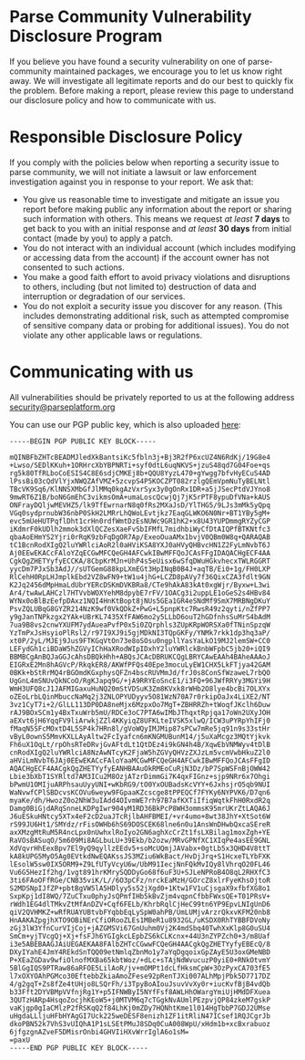 # Parse Community Vulnerability Disclosure Program
If you believe you have found a security vulnerability on one of parse-community maintained packages,
we encourage you to let us know right away. 
We will investigate all legitimate reports and do our best to quickly fix the problem. 
Before making a report, please review this page to understand our disclosure policy and how to communicate with us.

# Responsible Disclosure Policy
If you comply with the policies below when reporting a security issue to parse community, 
we will not initiate a lawsuit or law enforcement investigation against you in response to your report.
We ask that: 

- You give us reasonable time to investigate and mitigate an issue you report before making public any information about the report or sharing such information with others. This means we request _at least_ **7 days** to get back to you with an initial response and _at least_ **30 days** from initial contact (made by you) to apply a patch.
- You do not interact with an individual account (which includes modifying or accessing data from the account) if the account owner has not consented to such actions.
- You make a good faith effort to avoid privacy violations and disruptions to others, including (but not limited to) destruction of data and interruption or degradation of our services.
- You do not exploit a security issue you discover for any reason. (This includes demonstrating additional risk, such as attempted compromise of sensitive company data or probing for additional issues). You do not violate any other applicable laws or regulations.

# Communicating with us

All vulnerabilities should be privately reported to us at the following address [security&#64;parseplatform&#46;org](mailto:security&#64;parseplatform&#46;org)

You can use our PGP public key, which is also uploaded [here](hkp://pgp.mit.edu):

```
-----BEGIN PGP PUBLIC KEY BLOCK-----

mQINBFbZHTcBEADMJledXkBantsiKc5fbln3j+Bj3R2fP6xcUZ4N6RdKj/19G8e4
+Lwso/SEDlKKuh+1ORHrcXbYBPNRTi+syf0dtL6uqNKVS+jzuS48qd7G04Foe+qs
rg5k80TfRLboCoESIS4C8E6sdjCMKEj8b+QQU8YyzL470+gYwgg7bfvHyECuS4AD
lPssBi03cQdVlYjxNWQZAfVMZ+5zcvpS4P5KOCZPT082rzlgQEmVpmNuTyBELNtl
TBcVK9Sq6/KlNNSXMbGfJlMMq0kgAzVxrSyx3y0gOnRx1DR+a5jJSecPtdVJYno8
9mwRT6Z1B/boN6GmEhC3vikmsOmA+umaLoscQcwjQj7jK5rPTF8ypuDfVNa+kAUS
ONFrayDQljwMEVHZ5/lk9TfEwrnarN8q0fRs2MXaJsD/YlTHG5/9LJs3mMk5yQpq
VGq0sydprnubW36nbP0SkH2LMRrLhQWoLEvtjkz7EaqGLWKO6N0Nr+BT1YBy5gM+
evc5mUeHUTPqflDht1crHn0rdfWmtDzEsNUWc9GR1hK2+x8U43YUPDmmgRYZyCGP
iKdmrF0kUDlh2mmok3dXlQCZesXaeFvSbIFMfL7midhbiWyCfDtAIQPfBTKNtfc3
qbaAoEHmYS2Yjri0rRqK9zbFqDgOR7Ap/ExeoOuaAMx1bvjV0QBm0W8q+QARAQAB
tC1BcnRodXIgQ2luYWRlciAoR2l0aHViKSA8YXJ0aHVyQHBvcHN1Z2FyLmNvbT6J
Aj0EEwEKACcFAloYZqECGwMFCQeGH4AFCwkIBwMFFQoJCAsFFgIDAQACHgECF4AA
CgkQgZHETYyfyECCKA/8CbpKrMJn+UhP4s5eUisx6wSfqDWuHGkvhecxTWLRGGRT
yycDm7PJxSb3AdJ//sUTGemG88kpLXmEGt3HpINqB0B4J+aqTB/Ei0+1g/FH0LXP
RlCehH0RpLHJmplkEbd2VZ8wFN9+tW1u4jhG+LCZD8pAVy7f36QixCZA3fdlt9GN
K2Jq2456dMpHmaLdUbrYERcDSKmDVKBRa8/CTe9hAkA83kAt0xgWjr/Byxw+L3wi
Ar4/twAwLAHCzl7HTVvbWOXYehM8dpybE7rFV/1OACg3i2uppLE1oGeS2s4HBv84
WYNx0oBlBzEefpDAxz1NQI4HnKtBopt8jNUs5GEa1GR4eSNdMf9SmX7MRBNgDKuY
PsvZQLUBqG8GYZR214NzK9wf0VkQDkZ+PwG+L5pnpKtc7RwsR49z2qyti/nZfPP7
y9gJanTNPkzgx2YAk+UBrKL7435XfFAW6mo2y5LLbD6ouT2hGDfnhsSuMrS4bAdM
7ua9B8vs2cnwYXUFM7ydAueaPvfP0x5i0ZQrphls3ZUpKRpWORSXa0fTNinSpzqW
YzTmPxJsHsyioPlRsl2/r97I9XJ9i5gjMDkNI3TQpGKFy/YNMk7rkk1dp3hq3aP/
xt0P/2yL/MJEj9Jus9FTKGqVtOn73e8oSOsu0ngpllYasYaLkO19MJ2lemSW+CC0
LEFydGh1ciBDaW5hZGVyIChHaXRodWIpIDxhY2luYWRlckBnbWFpbC5jb20+iQI9
BBMBCgAnBQJaGGJcAhsDBQkHhh+ABQsJCAcDBRUKCQgLBRYCAwEAAh4BAheAAAoJ
EIGRxE2Mn8hAGVcP/RkqkER8/AKWfPFQs40Epe3mocuLyEW1CHX5LkFTjya42GAM
0BKk+bStRrMQ4rBGOmdKGxphysQFZn4bscRUVMmJd/frJ0s8ConSfWzaweL7rbQO
UgGnL4mSNUvQkNCoO/RgKJapq9G/+jA9RRYEoSncE1/i3FQ+96JWfRRYy3MGYi9H
WmH3UFQ8cJ1JAFMIGaxuHuNQ20mStVDSuK3Zm8KVxk8rWHb2O8lye4bcBi7OLXYx
oZEoLrbLQinMbuccNaMq2j3ZNLOPYUDyyv5O81WzN70A7r0rkipOaJx4LiXE2/NT
3vz1CyT7i+2/GlLL113DP0DA8neMjx6MzpxOo7MgT+ZBHRRZh+tWoqfJKclh6Duw
rAJ9BOxSCm1y4BxTxuWrb5mU/RDCe3oC7PTA6wIMbJThqxtRpjqa17oWn2UXyJOH
aEXvt6jH6YqqFV9liArwkjZZl4KKyiqZ8UFKLteIVSK5xlwQ/ICW3uPYRpYhIFj0
fMaqN5SFcMOxtD4L5SP4k7HRn8l/gVoWQyIMJMip87sPCw7mRe5jq91n9s33stHr
vByL0ownS5MmvKXLLAyAltw2FcIyafcn6mKNGMUBunM14/j5uXaMcgz3MQtYjkvk
Fh6uX1OqLt/rpOhsRTeDRvjGvAFtdLt1QtDEz4i9kGN4h4B/XqwEbVNMWyv4tDlB
cnRodXIgQ2luYWRlciA8NzAwNTcyK2FjaW5hZGVyQHVzZXJzLm5vcmVwbHkuZ2l0
aHViLmNvbT6JAj0EEwEKACcFAloYaaMCGwMFCQeGH4AFCwkIBwMFFQoJCAsFFgID
AQACHgECF4AACgkQgZHETYyfyEANHBAAuOkRMEoCuRjN3Dz/bP7SpWSFnBjOWW42
Lbie3bXbT1SYRltd7AM3ICu2M8OzjATzrDimmGi7K4qxFIGnz+sjp9NRr6x7Ohgi
bPwmU1OMIjuARPhsauUyyUNI+wKbRG9/tO0YxOUBadsKcVYY+6JxhsjrO5qb9NUI
WaNvwfCPlSBDcvsKCOVu6weyw9FGpaaKZcscge8tPPEQCf7FYKy6NYPVK6/D7qn6
myaKe/dh/HwozZ0o2NhW3uIAdd4OIvmWE7rh97B7afKXTiIfiqWqtkFhH0RxdR2q
Damg0BiGjdARqSnneLKDPgIwr904yM1RD36BkPcP8WH3ommsK95mrUKrZtLAQA6J
J6uESkuHNtcy5XTx4eF2cD2uaJTcRjlbAHFBMEI/+vr4umo+8wt38JhY+XtSot6W
rS99JU6Ht1/SMYdz/rFisOWHb6hS69DOSCEK68lne6n0u1AnsWnDHwbQxcaSEreR
axXMzgMtRuM5R4ncLpx0nUwhxlRoIyo2GN6aghXcCrZt1fsLXBilag1moxZgh+YE
RaVOsBASuqO/5m609Mi8AGLbuLU+39Ekb/b2ozw/MRvGPNfXC1XIqPe4asEE9GNL
XdVqvrHhEexBpv7El9yQ9qyllzEEdv5+soMcUQmjJAVabx+0gtLb5x3QHD4V8ttT
kA8kUPG5MyO5Ag0EVtkdNwEQAKssJS3MZiu6WkBact/HvDjJrq+S1HcxeTLYbFXK
lEsolW5sw0IX5ORM9+Z9LfUTyVcyU6w/UbM91IecjNnFQkMvIQy8lVhrqO20FL46
Vu6G5HezIf2hg/1vgt891hrKMrySQDDyGo68f6uF3U+SJLeNPRoB4O8qL2RHXfC3
3ti6FAoOFfRGe/CNB35viK/L//6O3pCFz/nrckEaMzH/GOrcZ8xlrFyeKhsOjtoR
S2MDSNpIJfZP+pbtBgVW5lA5HDlyy5s52jXgd0+1Ktw1FV1uCjsgaX9xfbfXG8o1
SxpKpj1dI8WQ/7ZuCTxu0phyJsQPmfIHb5kBvZjm4vqpnCfbbFWxsQE+T01PRsV+
rWdh1EG4dlTMkvZtMfAnDZV+Cqf6FELb/KhrbRqlCjHeC99tn6YP9EpvLNIgUnD6
qiV2QVHMKZ+wRfRUAYUBtvbFYqbbEqLySpW0ahPB/UmLUMjvArzrQkxvKFM20nb8
HnAAKAZpgjhXTO9OBiNErCfiORooZLEs1MBeR1u8932GL/uKSDX0RhTYBBFDVoNy
zGj3lW3YfnCurVIjCoj+jAZGMSVi67GnUuhm0Vj2K4mdSbq40TwhXxKlp8G0uSU4
SmCm+yjTVcgQj+Xj+fsFJh6YGIgkcLEpbZS6kCLKcnx+44U3nZYPZch0+3/m8Uaf
i3e5ABEBAAGJAiUEGAEKAA8FAlbZHTcCGwwFCQeGH4AACgkQgZHETYyfyEBEcQ/8
DXyIYahE4JmY4REkdSnTQQ09etNmlqZbnMo1y7aYqDgqoixGpZAyE5U3oxGMeNBD
P+XEaZGDav9wfiOlnofMXBa65kbtWoz/+dLc+sTAjNdWvucuzP0yiE0+RNkOtvmY
5BlGgIQS9PTRaw86aRFOE5LilAoR/jv+mOMPt1dcLfHksmCpW+3OzPyxCA703fE5
l7xOXYOAhPGMco30EftebbZkiaAmoZFese92pRenTJXi007ALhMpjPbk5D7717DZ
4/g2gqT+Zs8fZe4tUHjo8LSQrFh/i3TpyBoAIouJsuvVvXy0r+iucKvfBjB4vdQb
b33Fft2DYVBMpVVfnjRg1Y+p5IFNWByI5NYfFsf8AWLHhOWargYmiUjHMdDFXuea
3QUTzHARp4HsqoZocjhKEoW5+j0MTVM6q7cTGgkNvAUmlPEzpvjQP84zkeM7gskP
vaKjgp0gIaCMlzP2fRSKqQ2f84LhKj0mZDy7HQNhtKme1l014HgTbbP7GDJ2UMse
uHgdaLLljuHFbHYAgGI7Uck225weDESF8enizh1ZF1itRliN47ICsef1RQJCgrJb
dkoPBN52k7VhS3vUIQhA1P1sLSEtPMuJ8SDq0CuA008WpU/xHdm1b+xcBxrabuoz
6jfgzgnAZveF5DMisrOnbi4GHVIiHXvWrrIglA6o1sM=
=paxU
-----END PGP PUBLIC KEY BLOCK-----
```
